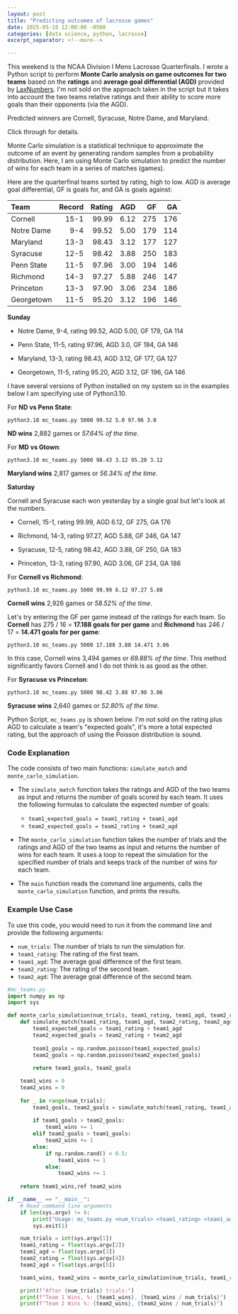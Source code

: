 ```yaml
---
layout: post
title: "Predicting outcomes of lacrosse games"
date: 2025-05-18 12:00:00 -0500
categories: [data science, python, lacrosse]
excerpt_separator: <!--more-->

---
```


This weekend is the NCAA Division I Mens Lacrosse Quarterfinals. I wrote a Python script to perform **Monte Carlo analysis on game outcomes for two teams** based on the **ratings** and **average goal differential (AGD)** provided by [LaxNumbers](https://www.laxnumbers.com?ref=sprestridge.net). I'm not sold on the approach taken in the script but it takes into account the two teams relative ratings and their ability to score more goals than their opponents (via the AGD).

Predicted winners are Cornell, Syracuse, Notre Dame, and Maryland.

Click through for details.

<!--more-->

Monte Carlo simulation is a statistical technique to approximate the outcome of an event by generating random samples from a probability distribution. Here, I am using Monte Carlo simulation to predict the number of wins for each team in a series of matches (games).

Here are the quarterfinal teams sorted by rating, high to low. AGD is average goal differential, GF is goals for, and GA is goals against:

| Team         | Record | Rating | AGD  | GF  | GA  |
|:-------------|-------:|-------:|-----:|----:|----:|
| Cornell      | 15-1   | 99.99  | 6.12 | 275 | 176 |
| Notre Dame   | 9-4    | 99.52  | 5.00 | 179 | 114 |
| Maryland     | 13-3   | 98.43  | 3.12 | 177 | 127 |
| Syracuse     | 12-5   | 98.42  | 3.88 | 250 | 183 |
| Penn State   | 11-5   | 97.96  | 3.00 | 194 | 146 |
| Richmond     | 14-3   | 97.27  | 5.88 | 246 | 147 |
| Princeton    | 13-3   | 97.90  | 3.06 | 234 | 186 |
| Georgetown   | 11-5   | 95.20  | 3.12 | 196 | 146 |


**Sunday**

- Notre Dame, 9-4, rating 99.52, AGD 5.00, GF 179, GA 114

- Penn State, 11-5, rating 97.96, AGD 3.0, GF 194, GA 146

- Maryland, 13-3, rating 98.43, AGD 3.12, GF 177, GA 127

- Georgetown, 11-5, rating 95.20, AGD 3.12, GF 196, GA 146

I have several versions of Python installed on my system so in the examples below I am specifying use of Python3.10.

For **ND vs Penn State**:

`python3.10 mc_teams.py 5000 99.52 5.0 97.96 3.0`

**ND wins** 2,882 games or _57.64% of the time_.

For **MD vs Gtown**:

`python3.10 mc_teams.py 5000 98.43 3.12 95.20 3.12`

**Maryland wins** 2,817 games or _56.34% of the time_.

**Saturday**

Cornell and Syracuse each won yesterday by a single goal but let's look at the numbers.

- Cornell, 15-1, rating 99.99, AGD 6.12, GF 275, GA 176

- Richmond, 14-3, rating 97.27, AGD 5.88, GF 246, GA 147

- Syracuse, 12-5, rating 98.42, AGD 3.88, GF 250, GA 183

- Princeton, 13-3, rating 97.90, AGD 3.06, GF 234, GA 186

For **Cornell vs Richmond**:

`python3.10 mc_teams.py 5000 99.99 6.12 97.27 5.88`

**Cornell wins** 2,926 games or _58.52% of the time_.

Let's try entering the GF per game instead of the ratings for each team. So **Cornell** has 275 / 16 = **17.188 goals for per game** and **Richmond** has 246 / 17 = **14.471 goals for per game**:

`python3.10 mc_teams.py 5000 17.188 3.88 14.471 3.06`

In this case, Cornell wins 3,494 games or _69.88% of the time_. This method significantly favors Cornell and I do not think is as good as the other.

For **Syracuse vs Princeton**:

`python3.10 mc_teams.py 5000 98.42 3.88 97.90 3.06`

**Syracuse wins** 2,640 games or _52.80% of the time_.

Python Script, `mc_teams.py` is shown below. I'm not sold on the rating plus AGD to calculate a team's "expected goals", it's more a total expected rating, but the approach of using the Poisson distribution is sound.

### Code Explanation

The code consists of two main functions: `simulate_match` and `monte_carlo_simulation`.

- The `simulate_match` function takes the ratings and AGD of the two teams as input and returns the number of goals scored by each team. It uses the following formulas to calculate the expected number of goals:

    - `team1_expected_goals = team1_rating + team1_agd`
    - `team2_expected_goals = team2_rating + team2_agd`

- The `monte_carlo_simulation` function takes the number of trials and the ratings and AGD of the two teams as input and returns the number of wins for each team. It uses a loop to repeat the simulation for the specified number of trials and keeps track of the number of wins for each team.

- The `main` function reads the command line arguments, calls the `monte_carlo_simulation` function, and prints the results.

### Example Use Case

To use this code, you would need to run it from the command line and provide the following arguments:

- `num_trials`: The number of trials to run the simulation for.
- `team1_rating`: The rating of the first team.
- `team1_agd`: The average goal difference of the first team.
- `team2_rating`: The rating of the second team.
- `team2_agd`: The average goal difference of the second team.

```python
#mc_teams.py
import numpy as np
import sys

def monte_carlo_simulation(num_trials, team1_rating, team1_agd, team2_rating, team2_agd):
    def simulate_match(team1_rating, team1_agd, team2_rating, team2_agd):
        team1_expected_goals = team1_rating + team1_agd
        team2_expected_goals = team2_rating + team2_agd
        
        team1_goals = np.random.poisson(team1_expected_goals)
        team2_goals = np.random.poisson(team2_expected_goals)
        
        return team1_goals, team2_goals

    team1_wins = 0
    team2_wins = 0
    
    for _ in range(num_trials):
        team1_goals, team2_goals = simulate_match(team1_rating, team1_agd, team2_rating, team2_agd)
        
        if team1_goals > team2_goals:
            team1_wins += 1
        elif team2_goals > team1_goals:
            team2_wins += 1
        else:
            if np.random.rand() < 0.5:
                team1_wins += 1
            else:
                team2_wins += 1
            
    return team1_wins,ref team2_wins

if __name__ == "__main__":
    # Read command line arguments
    if len(sys.argv) != 6:
        print("Usage: mc_teams.py <num_trials> <team1_rating> <team1_agd> <team2_rating> <team2_agd>")
        sys.exit(1)

    num_trials = int(sys.argv[1])
    team1_rating = float(sys.argv[2])
    team1_agd = float(sys.argv[3])
    team2_rating = float(sys.argv[4])
    team2_agd = float(sys.argv[5])

    team1_wins, team2_wins = monte_carlo_simulation(num_trials, team1_rating, team1_agd, team2_rating, team2_agd)

    print(f"After {num_trials} trials:")
    print(f"Team 1 Wins, %: {team1_wins}, {team1_wins / num_trials}")
    print(f"Team 2 Wins %: {team2_wins}, {team2_wins / num_trials}")
```

